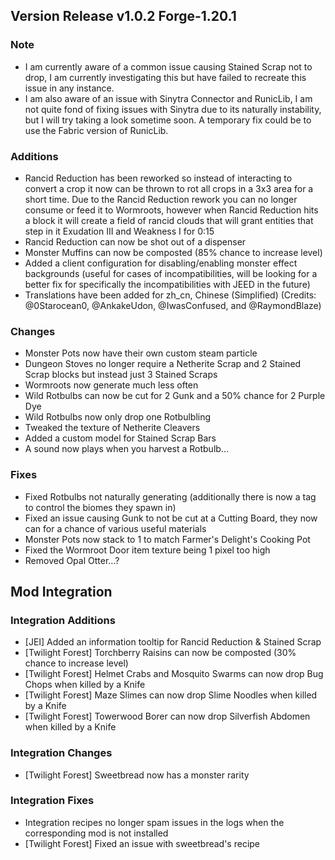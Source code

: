 ## Version Release v1.0.2 Forge-1.20.1

### Note
- I am currently aware of a common issue causing Stained Scrap not to drop, I am currently investigating this but have
failed to recreate this issue in any instance.
- I am also aware of an issue with Sinytra Connector and RunicLib, I am not quite fond of fixing issues with Sinytra
due to its naturally instability, but I will try taking a look sometime soon. A temporary fix could be to use the Fabric
version of RunicLib.

### Additions
- Rancid Reduction has been reworked so instead of interacting to convert a crop it now can be thrown to rot all crops in a 3x3 area for a short time.
Due to the Rancid Reduction rework you can no longer consume or feed it to Wormroots, however when Rancid Reduction hits a block it will
create a field of rancid clouds that will grant entities that step in it Exudation III and Weakness I for 0:15
- Rancid Reduction can now be shot out of a dispenser
- Monster Muffins can now be composted (85% chance to increase level)
- Added a client configuration for disabling/enabling monster effect backgrounds (useful for cases of incompatibilities,
will be looking for a better fix for specifically the incompatibilities with JEED in the future)
- Translations have been added for zh_cn, Chinese (Simplified) (Credits: @0Starocean0, @AnkakeUdon, @IwasConfused, and @RaymondBlaze)

### Changes
- Monster Pots now have their own custom steam particle
- Dungeon Stoves no longer require a Netherite Scrap and 2 Stained Scrap blocks but instead just 3 Stained Scraps
- Wormroots now generate much less often
- Wild Rotbulbs can now be cut for 2 Gunk and a 50% chance for 2 Purple Dye
- Wild Rotbulbs now only drop one Rotbulbling
- Tweaked the texture of Netherite Cleavers
- Added a custom model for Stained Scrap Bars
- A sound now plays when you harvest a Rotbulb...

### Fixes
- Fixed Rotbulbs not naturally generating (additionally there is now a tag to control the biomes they spawn in)
- Fixed an issue causing Gunk to not be cut at a Cutting Board, they now can for a chance of various useful materials
- Monster Pots now stack to 1 to match Farmer's Delight's Cooking Pot
- Fixed the Wormroot Door item texture being 1 pixel too high
- Removed Opal Otter...?

## Mod Integration
### Integration Additions
- [JEI] Added an information tooltip for Rancid Reduction & Stained Scrap
- [Twilight Forest] Torchberry Raisins can now be composted (30% chance to increase level)
- [Twilight Forest] Helmet Crabs and Mosquito Swarms can now drop Bug Chops when killed by a Knife
- [Twilight Forest] Maze Slimes can now drop Slime Noodles when killed by a Knife
- [Twilight Forest] Towerwood Borer can now drop Silverfish Abdomen when killed by a Knife

### Integration Changes
- [Twilight Forest] Sweetbread now has a monster rarity

### Integration Fixes
- Integration recipes no longer spam issues in the logs when the corresponding mod is not installed
- [Twilight Forest] Fixed an issue with sweetbread's recipe